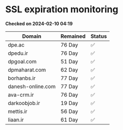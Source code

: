 # SSL expiration monitoring

**Checked on 2024-02-10 04:19**

| Domain | Remained | Status       |
|--------|----------|--------------|
| dpe.ac     | 76 Day   | ✅ |
| dpedu.ir     | 76 Day   | ✅ |
| dpgoal.com     | 51 Day   | ✅ |
| dpmaharat.com     | 62 Day   | ✅ |
| borhanbs.ir     | 77 Day   | ✅ |
| danesh-online.com     | 77 Day   | ✅ |
| ava-crm.ir     | 76 Day   | ✅ |
| darkoobjob.ir     | 19 Day   | ✅ |
| mettis.ir     | 56 Day   | ✅ |
| liaan.ir     | 61 Day   | ✅ |
